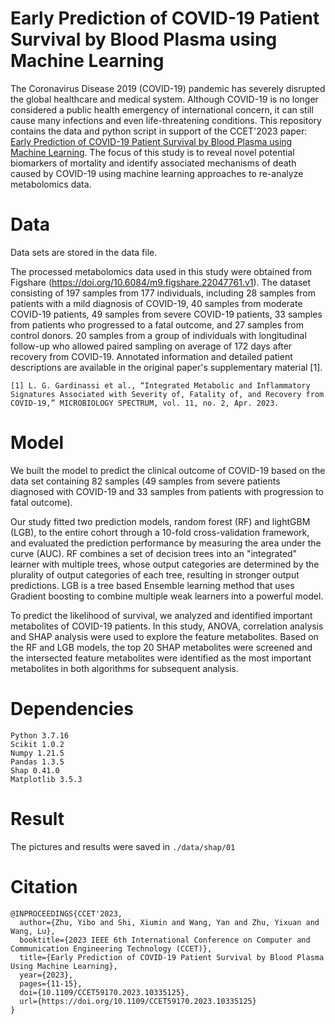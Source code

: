 # Early Prediction of COVID-19 Patient Survival by  Blood Plasma using Machine Learning
The Coronavirus Disease 2019 (COVID-19) pandemic has severely disrupted the global healthcare and medical system. Although COVID-19 is no longer considered a public health emergency of international concern, it can still cause many infections and even life-threatening conditions. This repository contains the data and python script in support of the CCET'2023 paper: [Early Prediction of COVID-19 Patient Survival by  Blood Plasma using Machine Learning](https://doi.org/10.1109/CCET59170.2023.10335125). The focus of this study is to reveal novel potential biomarkers of mortality and identify associated mechanisms of death caused by COVID-19 using machine learning approaches to re-analyze metabolomics data. 

# Data
Data sets are stored in the data file.

The processed metabolomics data used in this study were obtained from Figshare (https://doi.org/10.6084/m9.figshare.22047761.v1). The dataset consisting of 197 samples from 177 individuals, including 28 samples from patients with a mild diagnosis of COVID-19, 40 samples from moderate COVID-19 patients, 49 samples from severe COVID-19 patients, 33 samples from patients who progressed to a fatal outcome, and 27 samples from control donors. 20 samples from a group of individuals with longitudinal follow-up who allowed paired sampling on average of 172 days after recovery from COVID-19.
Annotated information and detailed patient descriptions are available in the original paper's supplementary material [1].

`[1] L. G. Gardinassi et al., “Integrated Metabolic and Inflammatory Signatures Associated with Severity of, Fatality of, and Recovery from COVID-19,” MICROBIOLOGY SPECTRUM, vol. 11, no. 2, Apr. 2023.`

# Model
We built the model to predict the clinical outcome of COVID-19 based on the data set containing 82 samples (49 samples from severe patients diagnosed with COVID-19 and 33 samples from patients with progression to fatal outcome).

Our study fitted two prediction models, random forest (RF) and lightGBM (LGB), to the entire cohort through a 10-fold cross-validation framework, and evaluated the prediction performance by measuring the area under the curve (AUC). RF combines a set of decision trees into an "integrated" learner with multiple trees, whose output categories are determined by the plurality of output categories of each tree, resulting in stronger output predictions. LGB is a tree based Ensemble learning method that uses Gradient boosting to combine multiple weak learners into a powerful model.

To predict the likelihood of survival, we analyzed and identified important metabolites of COVID-19 patients. In this study, ANOVA, correlation analysis and SHAP analysis were used to explore the feature metabolites. Based on the RF and LGB models, the top 20 SHAP metabolites were screened and the intersected feature metabolites were identified as the most important metabolites in both algorithms for subsequent analysis.

# Dependencies
```
Python 3.7.16
Scikit 1.0.2
Numpy 1.21.5
Pandas 1.3.5
Shap 0.41.0
Matplotlib 3.5.3
```

# Result
The pictures and results were saved in `./data/shap/01`

# Citation
```
@INPROCEEDINGS{CCET'2023,
  author={Zhu, Yibo and Shi, Xiumin and Wang, Yan and Zhu, Yixuan and Wang, Lu},
  booktitle={2023 IEEE 6th International Conference on Computer and Communication Engineering Technology (CCET)}, 
  title={Early Prediction of COVID-19 Patient Survival by Blood Plasma Using Machine Learning}, 
  year={2023},
  pages={11-15},
  doi={10.1109/CCET59170.2023.10335125},
  url={https://doi.org/10.1109/CCET59170.2023.10335125}
}
```

